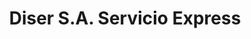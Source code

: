 ---
title: "Diser S.A. Servicio Express"
url: /san-jose/diser-s-a-servicio-express/
shop: Autoteile
---